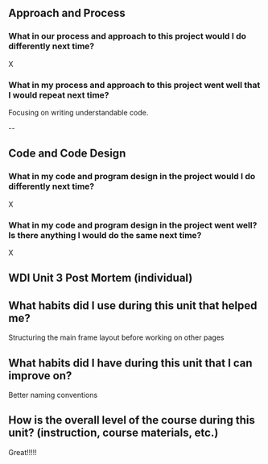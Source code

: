 ## Approach and Process

### What in our process and approach to this project would I do differently next time?

X

### What in my process and approach to this project went well that I would repeat next time?

Focusing on writing understandable code.

--

## Code and Code Design
### What in my code and program design in the project would I do differently next time?

X

### What in my code and program design in the project went well? Is there anything I would do the same next time?

X

## WDI Unit 3 Post Mortem (individual)

## What habits did I use during this unit that helped me?

Structuring the main frame layout before working on other pages

## What habits did I have during this unit that I can improve on?

Better naming conventions

## How is the overall level of the course during this unit? (instruction, course materials, etc.)

Great!!!!! 